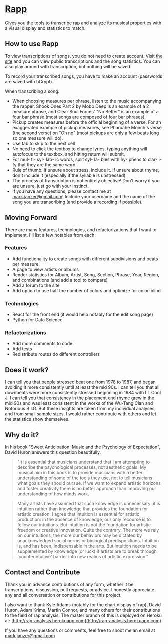 # [Rapp](http://rap-analysis.herokuapp.com)

Gives you the tools to transcribe rap and analyze its musical properties with a visual display and statistics to match.

## How to use Rapp

To view transcriptions of songs, you do not need to create account. Visit [the site](http://rap-analysis.herokuapp.com) and you can view public transcriptions and the song statistics. You can also play around with transcription, but nothing will be saved.

To record your transcribed songs, you have to make an account (passwords are saved with bCrypt).

When transcribing a song:
*   When choosing measures per phrase, listen to the music accompanying the rapper. Shook Ones Part 2 by Mobb Deep is an example of a 2 measure phrase, and Clear Soul Forces' "No Better" is an example of a four bar phrase (most songs are composed of four bar phrases).
*   Pickup creates measures before the official beginning of a verse. For an exaggerated example of pickup measures, see Pharoahe Monch's verse (the second verse) on "Oh no" (most pickups are only a few beats long so one measure will do).
*   Use tab to skip to the next cell
*   No need to click the textbox to change lyrics, typing anything will autofocus to the textbox, and hitting return will submit.
*   For mul- ti- syl- lab- ic words, split syl- la- bles with hy- phens to clar- i- fy that they are the same word.
*   Rule of thumb: if unsure about stress, include it. If unsure about rhyme, don't include it (especially if the syllable is unstressed).
*   The process of transcription is not entirely objective! Don't worry if you are unsure, just go with your instinct.
*   If you have any questions, please contact me at mark.janzer@gmail.com! Include your username and the name of the song you are transcribing (and provide a recording if possible).

## Moving Forward

There are many features, technologies, and refactorizations that I want to implement. I'll list a few notables from each:

### Features
*   Add functionality to create songs with different subdivisions and beats per measure.
*   A page to view artists or albums
*   Render statistics for Album, Artist, Song, Section, Phrase, Year, Region, and combinations (and add a tool to compare)
*   Add a forum to the site
*   Add option to use half the number of colors and optimize for  color-blind

### Technologies
*   React for the front end (it would help notably for the edit song page)
*   Python for Data Science

### Refactorizations
*   Add more comments to code
*   Add tests
*   Redistribute routes do different controllers

## Does it work?

I can tell you that people stressed beat one from 1978 to 1987, and began avoiding it more consistently until at least the mid 90s. I can tell you that all downbeats were more consistently stressed beginning in 1984 with LL Cool J. I can tell you that consistency in the placement end rhyme grew in the mid 90s and was least consistent in the works of the Wu-Tang Clan and Notorious B.I.G. But these insights are taken from my individual analyses, and from small sample sizes. I would rather contribute with others and let the statistics show themselves.

## Why do it?

In his book "Sweet Anticipation: Music and the Psychology of Expectation", David Huron answers this question beautifully.

>   "It is essential that musicians understand that I am attempting to describe the psychological processes, not aesthetic goals. My musical aim in this book is to provide musicians with a better understanding of some of the tools they use, not to tell musicians what goals they should pursue. If we want to expand artistic horizons and foster creativity there is no better approach than improving our understanding of how minds work.

>   Many artists have assumed that such knowledge is unnecessary: it is intuition rather than knowledge that provides the foundation for artistic creation. I agree that intuition is essential for artistic production: in the absence of knowledge, our only recourse is to follow our intuitions. But intuition is not the foundation for artistic freedom or creative innovation. Quite the contrary. The more we rely on our intuitions, the more our behaviors may be dictated by unacknowledged social norms or biological predispositions. Intuition is, and has been, indispensable in the arts. But intuition needs to be supplemented by knowledge (or luck) if artists are to break through 'counterintuitive' barrier into new realms of artistic expression."

## Contact and Contribute

Thank you in advance contributions of any form, whether it be transcriptions, discussion, pull requests, or advice. I honestly appreciate any and all conversation or contributions for this project.

I also want to thank Kyle Adams (notably for the chart display of rap), David Huron, Adam Krims, Martin Connor, and many others for their contributions to the field of rap analysis.
The master branch of this is deployed on Heroku at: [http://rap-analysis.herokuapp.com](http://rap-analysis.herokuapp.com)

If you have any questions or comments, feel free to shoot me an email at mark.janzer@gmail.com


